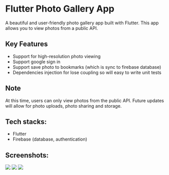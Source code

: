 # Flutter Photo Gallery App

A beautiful and user-friendly photo gallery app built with Flutter. This app allows you to view photos from a public
API.

## Key Features

- Support for high-resolution photo viewing
- Support google sign in
- Support save photo to bookmarks (which is sync to firebase database)
- Dependencies injection for lose coupling so will easy to write unit tests

## Note

At this time, users can only view photos from the public API. Future updates will allow for photo uploads, photo sharing
and storage.

## Tech stacks:

- Flutter
- Firebase (database, authentication)

## Screenshots:

![](1.png)
![](2.png)
![](3.png)